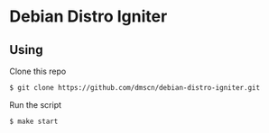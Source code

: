 # Debian Distro Igniter

## Using 
Clone this repo
 

```bash
$ git clone https://github.com/dmscn/debian-distro-igniter.git
```

Run the script
 
```bash
$ make start
```
